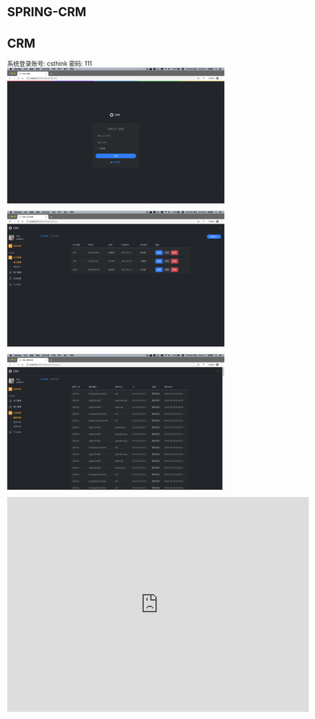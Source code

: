 # SPRING-CRM

# CRM
系统登录账号: csthink 密码: 111
![1](SPRING-WEB/src/main/webapp/image/shortcut/3.png)


![2](SPRING-WEB/src/main/webapp/image/shortcut/2.png)

![3](SPRING-WEB/src/main/webapp/image/shortcut/1.png)


<iframe height=498 width=700 src='http://player.youku.com/embed/XNDExNjk5NDI2OA==' frameborder=0 'allowfullscreen'></iframe>